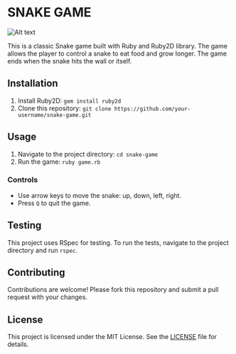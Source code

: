 # SNAKE GAME
![Alt text](https://file%252B.vscode-resource.vscode-cdn.net/var/folders/b6/l8rlv8595kd_qf04ld4ftg4w0000gn/T/TemporaryItems/NSIRD_screencaptureui_df35B0/Screenshot%25202023-09-19%2520at%25202.20.58%2520PM.png?version%253D1695147677439)

This is a classic Snake game built with Ruby and Ruby2D library. The game allows the player to control a snake to eat food and grow longer. The game ends when the snake hits the wall or itself.

## Installation

1. Install Ruby2D: `gem install ruby2d`
2. Clone this repository: `git clone https://github.com/your-username/snake-game.git`

## Usage

1. Navigate to the project directory: `cd snake-game`
2. Run the game: `ruby game.rb`

### Controls

- Use arrow keys to move the snake: up, down, left, right.
- Press `Q` to quit the game.

## Testing

This project uses RSpec for testing. To run the tests, navigate to the project directory and run `rspec`.

## Contributing

Contributions are welcome! Please fork this repository and submit a pull request with your changes.

## License

This project is licensed under the MIT License. See the [LICENSE](LICENSE) file for details.
